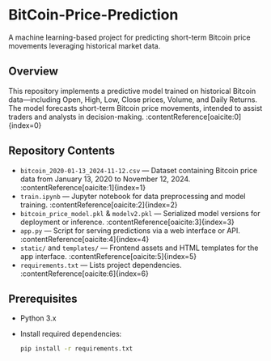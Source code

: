 # BitCoin-Price-Prediction

A machine learning-based project for predicting short-term Bitcoin price movements leveraging historical market data.

## Overview

This repository implements a predictive model trained on historical Bitcoin data—including Open, High, Low, Close prices, Volume, and Daily Returns. The model forecasts short-term Bitcoin price movements, intended to assist traders and analysts in decision-making. :contentReference[oaicite:0]{index=0}

## Repository Contents

- `bitcoin_2020-01-13_2024-11-12.csv` — Dataset containing Bitcoin price data from January 13, 2020 to November 12, 2024. :contentReference[oaicite:1]{index=1}  
- `train.ipynb` — Jupyter notebook for data preprocessing and model training. :contentReference[oaicite:2]{index=2}  
- `bitcoin_price_model.pkl` & `modelv2.pkl` — Serialized model versions for deployment or inference. :contentReference[oaicite:3]{index=3}  
- `app.py` — Script for serving predictions via a web interface or API. :contentReference[oaicite:4]{index=4}  
- `static/` and `templates/` — Frontend assets and HTML templates for the app interface. :contentReference[oaicite:5]{index=5}  
- `requirements.txt` — Lists project dependencies. :contentReference[oaicite:6]{index=6}  

## Prerequisites

- Python 3.x  
- Install required dependencies:

  ```bash
  pip install -r requirements.txt
